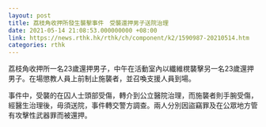 ```yaml
---
layout: post
title: 荔枝角收押所發生襲擊事件　受襲還押男子送院治理
date: 2021-05-14 21:08:53.000000000 +08:00
link: https://news.rthk.hk/rthk/ch/component/k2/1590987-20210514.htm
categories: rthk
---
```


荔枝角收押所一名23歲還押男子，中午在活動室內以纖維櫈襲擊另一名23歲還押男子。在場懲教人員上前制止施襲者，並召喚支援人員到場。

事件中，受襲的在囚人士頭部受傷，轉介到公立醫院治理，而施襲者則手腕受傷，經醫生治理後，毋須送院，事件轉交警方調查。兩人分別因盜竊罪及在公眾地方管有攻擊性武器罪而被還押。
